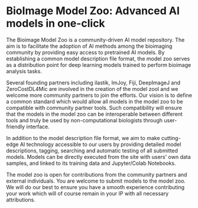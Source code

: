 # BioImage Model Zoo: Advanced AI models in one-click

The Bioimage Model Zoo is a community-driven AI model repository. The aim is to facilitate the adoption of AI methods among the bioimaging community by providing easy access to pretrained AI models. By establishing a common model description file format, the model zoo serves as a distribution point for deep learning models trained to perform bioimage analysis tasks.

Several founding partners including ilastik, ImJoy, Fiji, DeepImageJ and ZeroCostDL4Mic are involved in the creation of the model zool and we welcome more community partners to join the efforts. Our vision is to define a common standard which would allow all models in the model zoo to be compatible with community partner tools. Such compatibility will ensure that the models in the model zoo can be interoperable between different tools and truly be used by non-computational biologists through user-friendly interface. 

In addition to the model description file format, we aim to make cutting-edge AI technology accessible to our users by providing detailed model descriptions, tagging, searching and automatic testing of all submitted models. Models can be directly executed from the site with users' own data samples, and linked to its training data and Jupyter/Colab Notebooks.

The model zoo is open for contributions from the community partners and external individuals. You are welcome to submit models to the model zoo. We will do our best to ensure you have a smooth experience contributing your work which will of course remain in your IP with all necessary attributions. 
